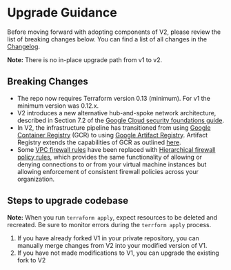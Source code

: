 # Upgrade Guidance

Before moving forward with adopting components of V2, please review the list of
breaking changes below. You can find a list of all changes in the
[Changelog](https://github.com/terraform-google-modules/terraform-example-foundation/blob/master/CHANGELOG.md).

**Note:** There is no in-place upgrade path from v1 to v2.

## Breaking Changes

-  The repo now requires Terraform version 0.13 (minimum). For v1 the minimum version was
   0.12.x.
-  V2 introduces a new alternative hub-and-spoke network architecture,
   described in Section 7.2 of the [Google Cloud security foundations guide](https://services.google.com/fh/files/misc/google-cloud-security-foundations-guide.pdf).
-  In V2, the infrastructure pipeline has transitioned from using
[Google Container Registry](https://cloud.google.com/container-registry/docs) (GCR) to using [Google Artifact Registry](https://cloud.google.com/artifact-registry/docs). Artifact
   Registry extends the capabilities of GCR as outlined
   [here](https://cloud.google.com/artifact-registry/docs/transition/transition-from-gcr#compare).
-  Some [VPC firewall rules](https://cloud.google.com/vpc/docs/firewalls) have been replaced with [Hierarchical firewall policy rules](https://cloud.google.com/vpc/docs/firewall-policies), which provides the same functionality of allowing or denying connections to or from your virtual machine instances but allowing enforcement of consistent firewall policies across your organization.

## Steps to upgrade codebase

**Note:** When you run `terraform apply`, expect resources to be deleted and recreated. Be sure
 to monitor errors during the `terrform apply` process.

1. If you have already forked V1 in your private repository, you can
   manually merge changes from V2 into your modified version of V1.
1. If you have not made modifications to V1, you can upgrade the existing
   fork to V2
